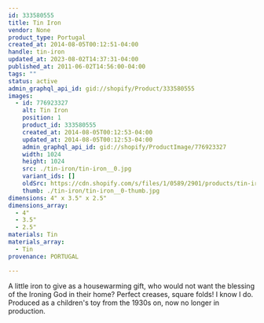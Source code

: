 ```yaml
---
id: 333580555
title: Tin Iron
vendor: None
product_type: Portugal
created_at: 2014-08-05T00:12:51-04:00
handle: tin-iron
updated_at: 2023-08-02T14:37:31-04:00
published_at: 2011-06-02T14:56:00-04:00
tags: ""
status: active
admin_graphql_api_id: gid://shopify/Product/333580555
images:
  - id: 776923327
    alt: Tin Iron
    position: 1
    product_id: 333580555
    created_at: 2014-08-05T00:12:53-04:00
    updated_at: 2014-08-05T00:12:53-04:00
    admin_graphql_api_id: gid://shopify/ProductImage/776923327
    width: 1024
    height: 1024
    src: ./tin-iron/tin-iron__0.jpg
    variant_ids: []
    oldSrc: https://cdn.shopify.com/s/files/1/0589/2901/products/tin-iron_1.jpeg?v=1407211973
    thumb: ./tin-iron/tin-iron__0-thumb.jpg
dimensions: 4" x 3.5" x 2.5"
dimensions_array:
  - 4"
  - 3.5"
  - 2.5"
materials: Tin
materials_array:
  - Tin
provenance: PORTUGAL

---
```


A little iron to give as a housewarming gift, who would not want the blessing of the Ironing God in their home? Perfect creases, square folds! I know I do. Produced as a children's toy from the 1930s on, now no longer in production.